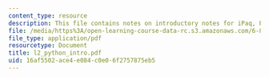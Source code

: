 ```yaml
---
content_type: resource
description: This file contains notes on introductory notes for iPaq, Python and Connectivity.
file: /media/https%3A/open-learning-course-data-rc.s3.amazonaws.com/6-883-pervasive-human-centric-computing-sma-5508-spring-2006/16af5502ace4e084c0e06f2757875eb5_l2_python_intro.pdf
file_type: application/pdf
resourcetype: Document
title: l2_python_intro.pdf
uid: 16af5502-ace4-e084-c0e0-6f2757875eb5
---
```

